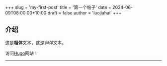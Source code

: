 +++
slug = 'my-first-post'
title = '第一个帖子'
date = 2024-06-09T08:00:00+10:00
draft = false
author = 'luojiahai'
+++

## 介绍

这是**粗体**文本，这是*斜体*文本。

访问[Hugo](https://gohugo.io)网站！

---
